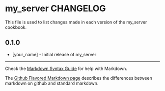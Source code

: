my_server CHANGELOG
===================

This file is used to list changes made in each version of the my_server cookbook.

0.1.0
-----
- [your_name] - Initial release of my_server

- - -
Check the [Markdown Syntax Guide](http://daringfireball.net/projects/markdown/syntax) for help with Markdown.

The [Github Flavored Markdown page](http://github.github.com/github-flavored-markdown/) describes the differences between markdown on github and standard markdown.
